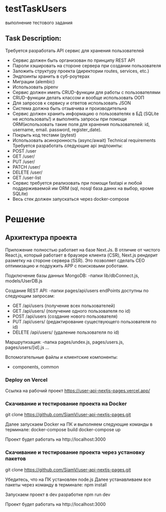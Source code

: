 # testTaskUsers
выполнение тестового задания

## Task Description:
Требуется разработать API сервис для хранения пользователей
- Сервис должен быть организован по принципу REST API
- Пароли хэшировать на стороне сервера при создании пользователя
- Заложить структуру проекта (директории routes, services, etc.)
- Эндпоинты хранить в суб-роутерах
- Миграции (alembic)
- Использовать pipenv
- Сервис должен иметь CRUD-функции для работы с пользователями
- CRUD-функции делать классом и вообще использовать ООП
- Для запросов к сервису и ответов использовать JSON
- Система должна быть отзывчива и производительна
- Сервис должен хранить информацию о пользователях в БД (SQLite не использовать!) и выполнять запросы при помощи ORM(использовать такие поля для хранения пользователей: id, username, email. password, register_date).
- Покрыть код тестами (pytest)
- Использовать асинхронность (async/await)
Technical requirements
Требуется разработать следующие api эндпоинты:
- POST /user
- GET /user/<user-id>
- PUT /user/<user-id>
- PATCH /user/<user-id>
- DELETE /user/<user-id>
- GET /user-list
- Сервис требуется реализовать при помощи fastapi и любой поддерживаемой им ORM (sql, nosql база даннх на выбор, кроме SQLite)
- Весь стек должен запускаться через docker-compose

# Решение
## Архитектура проекта
Приложение полностью работает на базе Next.Js.
В отличие от чистого React.js, который работает в браузере клиента (CSR),
Next.js рендерит разметку на стороне сервера (SSR).
Это позволяет сделать CEO оптимизацию и подружить APP с поисковыми роботами.

Подключение базы данных MongoDB:
-папки lib/dbConnect.js, models/UserDB.js

Создание REST API:
-папки pages/api/users
endPoints доступны по следующим запросам:
- GET /api/users (получение всех пользователей)
- GET /api/users/<user-id> (получение одного пользователя по id)
- POST /api/users (создание нового пользователя)
- PUT /api/users/<user-id> (редактирование существующего пользователя по id)
- DELETE /api/users/<user-id> (удаление пользователя по id)

Маршрутизация:
-папка pages/undex.js, pages/users.js, pages/users/[id].js ...

Вспомогательные файлы и клиентские компоненты:
- components, common

### Deploy on Vercel
Ссылка на рабочий проект
https://user-api-nextjs-pages.vercel.app/

### Скачивание и тестирование проекта на Docker
git clone https://github.com/SiamV/user-api-nextjs-pages.git

Далее запускаем Docker на ПК и выполняем следующие команды в терминале:
docker-compose build
docker-compose up

Проект будет работать на http://localhost:3000

### Скачивание и тестирование проекта через установку пакетов
git clone https://github.com/SiamV/user-api-nextjs-pages.git

Убедитесь, что на ПК установлен node.js
Далее устанавливаем все пакеты через команду в терминале:
npm install

Запускаем проект в dev разработке
npm run dev

Проект будет работать на http://localhost:3000
